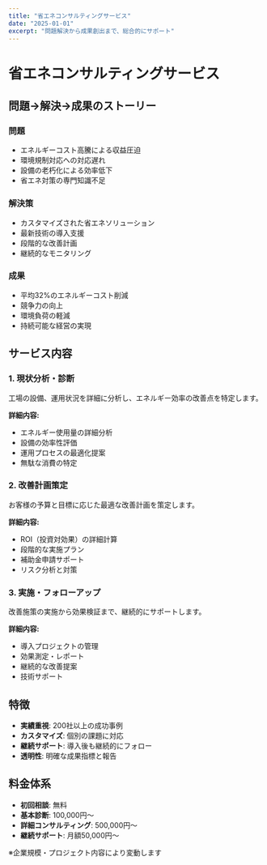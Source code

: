 ```yaml
---
title: "省エネコンサルティングサービス"
date: "2025-01-01"
excerpt: "問題解決から成果創出まで、総合的にサポート"
---
```


# 省エネコンサルティングサービス

## 問題→解決→成果のストーリー

### 問題
- エネルギーコスト高騰による収益圧迫
- 環境規制対応への対応遅れ
- 設備の老朽化による効率低下
- 省エネ対策の専門知識不足

### 解決策
- カスタマイズされた省エネソリューション
- 最新技術の導入支援
- 段階的な改善計画
- 継続的なモニタリング

### 成果
- 平均32%のエネルギーコスト削減
- 競争力の向上
- 環境負荷の軽減
- 持続可能な経営の実現

## サービス内容

### 1. 現状分析・診断
工場の設備、運用状況を詳細に分析し、エネルギー効率の改善点を特定します。

**詳細内容:**
- エネルギー使用量の詳細分析
- 設備の効率性評価
- 運用プロセスの最適化提案
- 無駄な消費の特定

### 2. 改善計画策定
お客様の予算と目標に応じた最適な改善計画を策定します。

**詳細内容:**
- ROI（投資対効果）の詳細計算
- 段階的な実施プラン
- 補助金申請サポート
- リスク分析と対策

### 3. 実施・フォローアップ
改善施策の実施から効果検証まで、継続的にサポートします。

**詳細内容:**
- 導入プロジェクトの管理
- 効果測定・レポート
- 継続的な改善提案
- 技術サポート

## 特徴

- **実績重視**: 200社以上の成功事例
- **カスタマイズ**: 個別の課題に対応
- **継続サポート**: 導入後も継続的にフォロー
- **透明性**: 明確な成果指標と報告

## 料金体系

- **初回相談**: 無料
- **基本診断**: 100,000円〜
- **詳細コンサルティング**: 500,000円〜
- **継続サポート**: 月額50,000円〜

※企業規模・プロジェクト内容により変動します